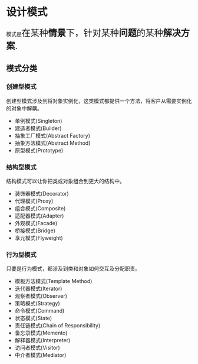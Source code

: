 # 设计模式
模式是<font size=5>在某种**情景**下，针对某种**问题**的某种**解决方案**.</font>

## 模式分类

### 创建型模式

创建型模式涉及到将对象实例化，这类模式都提供一个方法，将客户从需要实例化的对象中解耦。

 - 单例模式(Singleton)
 - 建造者模式(Builder)
 - 抽象工厂模式(Abstract Factory)
 - 抽象方法模式(Abstract Method)
 - 原型模式(Prototype)

### 结构型模式
结构模式可以让你把类或对象组合到更大的结构中。

 - 装饰器模式(Decorator)
 - 代理模式(Proxy)
 - 组合模式(Composite)
 - 适配器模式(Adapter)
 - 外观模式(Facade)
 - 桥接模式(Bridge)
 - 享元模式(Flyweight)

### 行为型模式
只要是行为模式，都涉及到类和对象如何交互及分配职责。

 - 模板方法模式(Template Method)
 - 迭代器模式(Iterator)
 - 观察者模式(Observer)
 - 策略模式(Strategy)
 - 命令模式(Command)
 - 状态模式(State)
 - 责任链模式(Chain of Responsibility)
 - 备忘录模式(Memento)
 - 解释器模式(Interpreter)
 - 访问者模式(Visitor)
 - 中介者模式(Mediator)